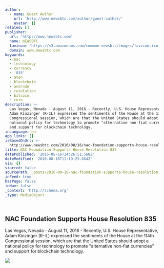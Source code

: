 ```yaml
---
author:
  - name: Guest Author
    url: 'http://www.newsbtc.com/author/guest-author/'
    avatar: {}
related: []
publisher:
  url: 'http://www.newsbtc.com'
  name: NEWSBTC
  favicon: 'https://s3.amazonaws.com/common-newsbtc/images/favicon.ico'
  domain: www.newsbtc.com
keywords:
  - nac
  - technology
  - currency
  - '835'
  - aten
  - blockchain
  - andrade
  - resolution
  - bitcoin
  - coin
description: >-
  Las Vegas, Nevada - August 11, 2016 - Recently, U.S. House Representative,
  Adam Kinzinger (R-IL) expressed the sentiments of the House at the 114th
  Congressional session, which are that the United States should adopt a
  national policy for technology to promote "alternative non-fiat currencies"
  and support for blockchain technology.
inLanguage: en
app_links: []
isBasedOnUrl: >-
  http://www.newsbtc.com/2016/08/16/nac-foundation-supports-house-resolution-835/
title: NAC Foundation Supports House Resolution 835
datePublished: '2016-08-16T14:26:51.560Z'
dateModified: '2016-08-16T11:19:29.884Z'
via: {}
starred: false
sourcePath: _posts/2016-08-16-nac-foundation-supports-house-resolution-835.md
inFeed: true
hasPage: false
inNav: false
_context: 'http://schema.org'
_type: MediaObject

---
```

<article style=""><h1>NAC Foundation Supports House Resolution 835</h1><p>Las Vegas, Nevada - August 11, 2016 - Recently, U.S. House Representative, Adam Kinzinger (R-IL) expressed the sentiments of the House at the 114th Congressional session, which are that the United States should adopt a national policy for technology to promote "alternative non-fiat currencies" and support for blockchain technology.</p><img src="http://s3.amazonaws.com/main-newsbtc-images/2016/08/16102211/Aten-Coin.png" /></article>